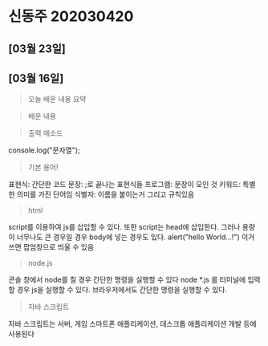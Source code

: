 # 신동주 202030420  


## [03월 23일]

## [03월 16일]

>오늘 배운 내용 요약

>배운 내용

>출력 메소드

console.log("문자열");


>기본 용어!

표현식: 간단한 코드
문장: ;로 끝나는 표현식들
프로그램: 문장이 모인 것
키워드: 특별한 의미를 가진 단어임
식별자: 이름을 붙이는거 그리고 규칙있음 

>html

script를 이용하여 js를 삽입할 수 있다.
또한 script는 head에 삽입한다.
그러나 용량이 너무나도 큰 경우일 경우 body에 넣는 경우도 있다.
alert("hello World...!") 이거 쓰면 팝엄창으로 띄울 수 있음 

>node.js

콘솔 창에서 node를 칠 경우 간단한 명령을 실행할 수 있다
node *.js 를 터미널에 입력 할 경우 js을 실행할 수 있다.
브라우저에서도 간단한 명령을 실행할 수 있다.

>자바 스크립트

자바 스크립트는 서버, 게임 스마트폰 애플리케이션, 데스크톱 애플리케이션 개발 등에 사용된다


